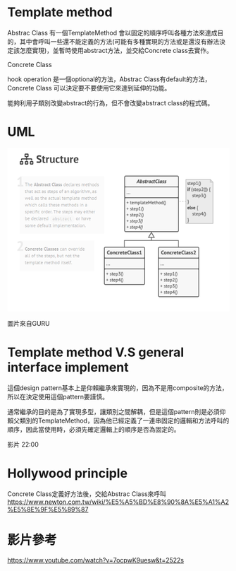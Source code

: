 # Template method 

Abstrac Class 
有一個TemplateMethod 會以固定的順序呼叫各種方法來達成目的，其中會呼叫一些還不能定義的方法(可能有多種實現的方法或是還沒有辦法決定該怎麼實現)，並暫時使用abstract方法，並交給Concrete class去實作。

Concrete Class 

hook operation
是一個optional的方法，Abstrac Class有default的方法，Concrete Class 可以決定要不要使用它來達到延伸的功能。

能夠利用子類別改變abstract的行為，但不會改變abstract class的程式碼。

# UML
![Template method UML](/picture/template_method.png)

圖片來自GURU
# Template method V.S general interface implement 
這個design pattern基本上是仰賴繼承來實現的，因為不是用composite的方法，所以在決定使用這個pattern要謹慎。

通常繼承的目的是為了實現多型，讓類別之間解耦，但是這個pattern則是必須仰賴父類別的TemplateMethod，因為他已經定義了一連串固定的邏輯和方法呼叫的順序，因此當使用時，必須先確定邏輯上的順序是否為固定的。

影片 22:00

# Hollywood principle
Concrete Class定義好方法後，交給Abstrac Class來呼叫
https://www.newton.com.tw/wiki/%E5%A5%BD%E8%90%8A%E5%A1%A2%E5%8E%9F%E5%89%87

# 影片參考
https://www.youtube.com/watch?v=7ocpwK9uesw&t=2522s